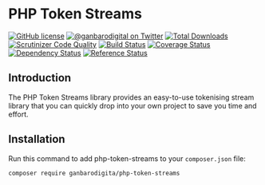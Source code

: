 # PHP Token Streams

[![GitHub license](https://img.shields.io/badge/license-New%20BSD-blue.svg)](https://raw.githubusercontent.com/ganbarodigital/php-token-streams/develop/LICENSE.md)
[![@ganbarodigital on Twitter](http://img.shields.io/badge/twitter-%40ganbarodigital-blue.svg?style=flat)](https://twitter.com/ganbarodigital)
[![Total Downloads](https://img.shields.io/packagist/dt/ganbarodigital/php-token-streams.svg?style=flat)](https://packagist.org/packages/ganbarodigital/php-token-streams)
[![Scrutinizer Code Quality](https://scrutinizer-ci.com/g/ganbarodigital/php-token-streams/badges/quality-score.png?b=master)](https://scrutinizer-ci.com/g/ganbarodigital/php-token-streams/?branch=master)
[![Build Status](https://scrutinizer-ci.com/g/ganbarodigital/php-token-streams/badges/build.png?b=master)](https://scrutinizer-ci.com/g/ganbarodigital/php-token-streams/build-status/master)
[![Coverage Status](https://coveralls.io/repos/ganbarodigital/php-token-streams/badge.svg)](https://coveralls.io/r/ganbarodigital/php-token-streams)
[![Dependency Status](https://www.versioneye.com/php/ganbarodigital:php-token-streams/dev-master/badge.svg)](https://www.versioneye.com/php/ganbarodigital:php-token-streams/dev-master)
[![Reference Status](https://www.versioneye.com/php/ganbarodigital:php-token-streams/reference_badge.svg?style=flat)](https://www.versioneye.com/php/ganbarodigital:php-token-streams/references)

## Introduction

The PHP Token Streams library provides an easy-to-use tokenising stream library that you can quickly drop into your own project to save you time and effort.

## Installation

Run this command to add php-token-streams to your `composer.json` file:

    composer require ganbarodigita/php-token-streams

